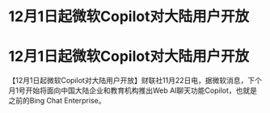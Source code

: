 # 12月1日起微软Copilot对大陆用户开放

# 12月1日起微软Copilot对大陆用户开放

【12月1日起微软Copilot对大陆用户开放】财联社11月22日电，据微软消息，下个月1号开始将面向中国大陆企业和教育机构推出Web
AI聊天功能Copilot，也就是之前的Bing Chat Enterprise。

